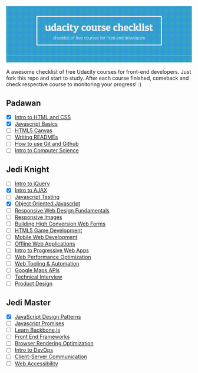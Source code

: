 ![header](header.png)

A awesome checklist of free Udacity courses for front-end developers. Just fork this repo and start to study. After each course finished, comeback and check respective course to monitoring your progress! :)

## Padawan

- [x] [Intro to HTML and CSS](https://br.udacity.com/course/intro-to-html-and-css--ud304)
- [x] [Javascript Basics](https://br.udacity.com/course/javascript-basics--ud804)
- [ ] [HTML5 Canvas](https://br.udacity.com/course/html5-canvas--ud292)
- [ ] [Writing READMEs](https://br.udacity.com/course/writing-readmes--ud777)
- [ ] [How to use Git and Github](https://br.udacity.com/course/how-to-use-git-and-github--ud775/)
- [ ] [Intro to Computer Science](https://br.udacity.com/course/intro-to-computer-science--cs101)

## Jedi Knight

- [ ] [Intro to jQuery](https://br.udacity.com/course/intro-to-jquery--ud245)
- [x] [Intro to AJAX](https://br.udacity.com/course/intro-to-ajax--ud110)
- [ ] [Javascript Testing](https://br.udacity.com/course/javascript-testing--ud549)
- [x] [Object Oriented Javascript](https://br.udacity.com/course/object-oriented-javascript--ud015)
- [ ] [Responsive Web Design Fundamentals](https://br.udacity.com/course/responsive-web-design-fundamentals--ud893)
- [ ] [Responsive Images](https://br.udacity.com/course/responsive-images--ud882)
- [ ] [Building High Conversion Web Forms](https://br.udacity.com/course/building-high-conversion-web-forms--ud890/)
- [ ] [HTML5 Game Development](https://br.udacity.com/course/html5-game-development--cs255/)
- [ ] [Mobile Web Development](https://br.udacity.com/course/mobile-web-development--cs256/)
- [ ] [Offline Web Applications](https://br.udacity.com/course/offline-web-applications--ud899)
- [ ] [Intro to Progressive Web Apps](https://br.udacity.com/course/intro-to-progressive-web-apps--ud811)
- [ ] [Web Performance Optimization](https://br.udacity.com/course/website-performance-optimization--ud884)
- [ ] [Web Tooling & Automation](https://br.udacity.com/course/web-tooling-automation--ud892)
- [ ] [Google Maps APIs](https://br.udacity.com/course/google-maps-apis--ud864)
- [ ] [Technical Interview](https://br.udacity.com/course/technical-interview--ud513)
- [ ] [Product Design](https://br.udacity.com/course/product-design--ud509/)

## Jedi Master

- [x] [JavaScript Design Patterns](https://br.udacity.com/course/javascript-design-patterns--ud989)
- [ ] [Javascript Promises](https://br.udacity.com/course/javascript-promises--ud898)
- [ ] [Learn Backbone.js](https://br.udacity.com/course/learn-backbonejs--ud990)
- [ ] [Front End Frameworks](https://br.udacity.com/course/front-end-frameworks--ud894)
- [ ] [Browser Rendering Optimization](https://br.udacity.com/course/browser-rendering-optimization--ud860)
- [ ] [Intro to DevOps](https://br.udacity.com/course/intro-to-devops--ud611/)
- [ ] [Client-Server Communication](https://br.udacity.com/course/client-server-communication--ud897)
- [ ] [Web Accessibility](https://br.udacity.com/course/web-accessibility--ud891)